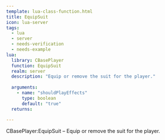 ```yaml
---
template: lua-class-function.html
title: EquipSuit
icon: lua-server
tags:
  - lua
  - server
  - needs-verification
  - needs-example
lua:
  library: CBasePlayer
  function: EquipSuit
  realm: server
  description: "Equip or remove the suit for the player."
  
  arguments:
    - name: "shouldPlayEffects"
      type: boolean
      default: "true"
  returns:
    
---
```


<div class="lua__search__keywords">
CBasePlayer:EquipSuit &#x2013; Equip or remove the suit for the player.
</div>
